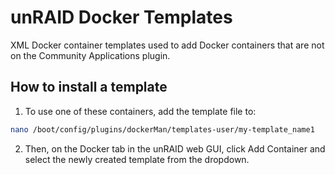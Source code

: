 # unRAID Docker Templates
XML Docker container templates used to add Docker containers that are not on the Community Applications plugin.

## How to install a template
1. To use one of these containers, add the template file to:
```sh
nano /boot/config/plugins/dockerMan/templates-user/my-template_name1
```

2. Then, on the Docker tab in the unRAID web GUI, click Add Container and select the newly created template from the dropdown.
